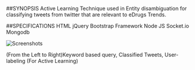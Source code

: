 ##SYNOPSIS
Active Learning Technique used in Entity disambiguation for classifying tweets from twitter that are relevant to eDrugs Trends.

##SPECIFICATIONS
HTML
jQuery
Bootstrap Framework
Node JS 
Socket.io 
Mongodb 

![Screenshots](https://bytebucket.org/vaikunthsridharan/real-time-tweet-filtering-using-active-learning/raw/f3f3d3861063a656e263343044a736b7917de392/Screenshots.png)

(From the Left to Right)Keyword based query, Classified Tweets, User-labeling (For Active Learning)